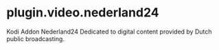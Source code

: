 plugin.video.nederland24
========================

Kodi Addon Nederland24
Dedicated to digital content provided by Dutch public broadcasting.

